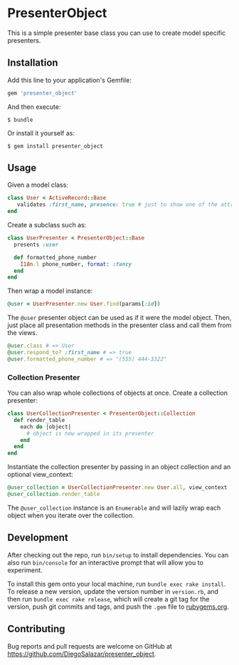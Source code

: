 # PresenterObject

This is a simple presenter base class you can use to create model specific presenters. 

## Installation

Add this line to your application's Gemfile:

```ruby
gem 'presenter_object'
```

And then execute:

    $ bundle

Or install it yourself as:

    $ gem install presenter_object

## Usage

Given a model class:

```ruby
class User < ActiveRecord::Base
   validates :first_name, presence: true # just to show one of the attributes of this model
end
```

Create a subclass such as:

```ruby
class UserPresenter < PresenterObject::Base
  presents :user

  def formatted_phone_number
    I18n.l phone_number, format: :fancy
  end  
end
```

Then wrap a model instance:

```ruby
@user = UserPresenter.new User.find(params[:id])
```

The `@user` presenter object can be used as if it were the model object. Then, just place all presentation methods in the presenter class and call them from the views.

```ruby
@user.class # => User
@user.respond_to? :first_name # => true
@user.formatted_phone_number # => "(555) 444-3322"
```

### Collection Presenter

You can also wrap whole collections of objects at once. Create a collection presenter:

```ruby
class UserCollectionPresenter < PresenterObject::Collection
  def render_table
    each do |object|
      # object is now wrapped in its presenter
    end
  end
end
```

Instantiate the collection presenter by passing in an object collection and an optional view_context:

```ruby
@user_collection = UserCollectionPresenter.new User.all, view_context
@user_collection.render_table
```

The `@user_collection` instance is an `Enumerable` and will lazily wrap each object when you iterate over the collection.

## Development

After checking out the repo, run `bin/setup` to install dependencies. You can also run `bin/console` for an interactive prompt that will allow you to experiment.

To install this gem onto your local machine, run `bundle exec rake install`. To release a new version, update the version number in `version.rb`, and then run `bundle exec rake release`, which will create a git tag for the version, push git commits and tags, and push the `.gem` file to [rubygems.org](https://rubygems.org).

## Contributing

Bug reports and pull requests are welcome on GitHub at https://github.com/DiegoSalazar/presenter_object.

